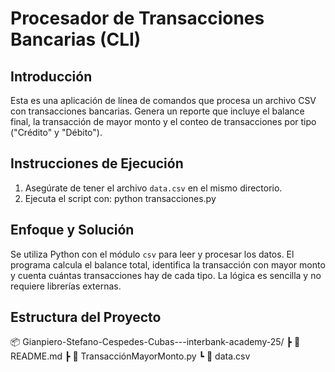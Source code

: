 # Procesador de Transacciones Bancarias (CLI)

## Introducción
Esta es una aplicación de línea de comandos que procesa un archivo CSV con transacciones bancarias. Genera un reporte que incluye el balance final, la transacción de mayor monto y el conteo de transacciones por tipo ("Crédito" y "Débito").

## Instrucciones de Ejecución
1. Asegúrate de tener el archivo `data.csv` en el mismo directorio.
2. Ejecuta el script con:
    python transacciones.py

## Enfoque y Solución
Se utiliza Python con el módulo `csv` para leer y procesar los datos. El programa calcula el balance total, identifica la transacción con mayor monto y cuenta cuántas transacciones hay de cada tipo. La lógica es sencilla y no requiere librerías externas.

## Estructura del Proyecto
📦 Gianpiero-Stefano-Cespedes-Cubas---interbank-academy-25/
 ┣ 📄 README.md
 ┣ 📄 TransacciónMayorMonto.py
 ┗ 📄 data.csv
